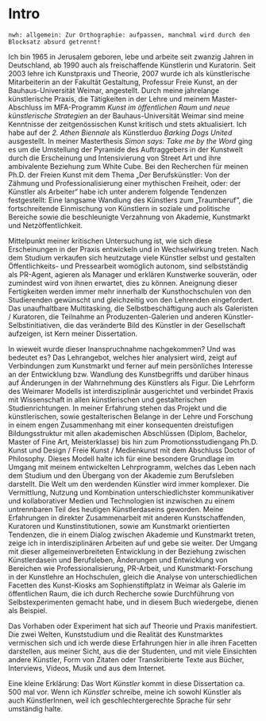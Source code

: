 # Intro

~~~~~~~~~~~~~~~~~~~~~~~~~~~~~~~~~~~~~~~~~~~~~~~~~~
nwh: allgemein: Zur Orthographie: aufpassen, manchmal wird durch den Blocksatz absurd getrennt!
~~~~~~~~~~~~~~~~~~~~~~~~~~~~~~~~~~~~~~~~~~~~~~~~~~

Ich bin 1965 in Jerusalem geboren, lebe und arbeite seit zwanzig Jahren in Deutschland, ab 1990 auch als freischaffende Künstlerin und Kuratorin. 
Seit 2003 lehre ich Kunstpraxis und Theorie, 2007 wurde ich als künstlerische Mitarbeiterin an der Fakultät Gestaltung, Professur Freie Kunst, 
an der Bauhaus-Universität Weimar, angestellt. Durch meine jahrelange künstlerische Praxis, die Tätigkeiten in der Lehre und meinem Master-Abschluss 
im MFA-Programm *Kunst im öffentlichen Raum und neue künstlerische Strategien* an der Bauhaus-Universität Weimar sind meine Kenntnisse der zeitgenössischen 
Kunst kritisch und stets aktualisiert. Ich habe auf der *2. Athen Biennale* als Künstlerduo *Barking Dogs United* ausgestellt. In meiner Masterthesis 
*Simon says: Take me by the Word* ging es um die Umstellung der Pyramide des Auftraggebers in der Kunstwelt durch die Erscheinung und Intensivierung 
von Street Art und ihre ambivalente Beziehung zum White Cube. Bei den Recherchen für meinen Ph.D. der Freien Kunst mit dem Thema „Der Berufskünstler: 
Von der Zähmung und Professionalisierung einer mythischen Freiheit, oder: der Künstler als Arbeiter“ habe ich unter anderem folgende Tendenzen festgestellt: 
Eine langsame Wandlung des Künstlers zum „Traumberuf”, die fortschreitende Einmischung von Künstlern in soziale und politische Bereiche sowie die beschleunigte 
Verzahnung von Akademie, Kunstmarkt und Netzöffentlichkeit. 

Mittelpunkt meiner kritischen Untersuchung ist, wie sich diese Erscheinungen in der Praxis entwickeln und in Wechselwirkung treten. Nach dem Studium verkaufen 
sich heutzutage viele Künstler selbst und gestalten Öffentlichkeits- und Pressearbeit womöglich autonom, sind selbstständig als PR-Agent, agieren als Manager 
und erklären Kunstwerke souverän, oder zumindest wird von ihnen erwartet, dies zu können. Aneignung dieser Fertigkeiten werden immer mehr innerhalb der Kunsthochschulen von 
den Studierenden gewünscht und gleichzeitig von den Lehrenden eingefordert. Das unaufhaltbare Multitasking, die Selbstbeschäftigung auch als Galeristen / Kuratoren, 
die Teilnahme an Produzenten-Galerien und anderen Künstler-Selbstinitiativen, die das veränderte Bild des Künstler in der Gesellschaft aufzeigen, ist Kern meiner Dissertation. 

In wieweit wurde dieser Inanspruchnahme nachgekommen? Und was bedeutet es? Das Lehrangebot, welches hier analysiert wird, 
zeigt auf Verbindungen zum Kunstmarkt und ferner auf mein persönliches Interesse an der Entwicklung bzw. Wandlung des Kunstbegriffs und darüber hinaus 
auf Änderungen in der Wahrnehmung des Künstlers als Figur. Die Lehrform des Weimarer Modells ist interdisziplinär ausgerichtet 
und verbindet Praxis mit Wissenschaft in allen künstlerischen und gestalterischen Studienrichtungen. In meiner Erfahrung 
stehen das Projekt und die künstlerischen, sowie gestalterischen Belange in der Lehre und Forschung in einem engen Zusammenhang mit 
einer konsequenten dreistufigen Bildungsstruktur mit allen akademischen Abschlüssen (Diplom, Bachelor, Master of Fine Art, Meisterklasse) bis hin zum 
Promotionsstudiengang Ph.D. Kunst und Design / Freie Kunst / Medienkunst mit dem Abschluss Doctor of Philosophy. Dieses Modell halte ich für 
eine besondere Grundlage im Umgang mit meinem entwickelten Lehrprogramm, welches das Leben nach dem Studium und den Übergang 
von der Akademie zum Berufsleben darstellt. Die Welt um den werdenden Künstler wird immer komplexer. Die Vermittlung, Nutzung und Kombination unterschiedlichster 
kommunikativer und kollaborativer Medien und Technologien ist inzwischen zu einem untrennbaren Teil des heutigen Künstlerdaseins geworden. Meine Erfahrungen 
in direkter Zusammenarbeit mit anderen Kunstschaffenden, Kuratoren und Kunstinstitutionen, sowie am Kunstmarkt orientierten Tendenzen, die in 
einem Dialog zwischen Akademie und Kunstmarkt treten, zeige ich in interdisziplinären Arbeiten auf und gebe sie weiter. Der Umgang mit dieser allgemeinverbreiteten 
Entwicklung in der Beziehung zwischen Künstlerdasein und Berufsleben, Änderungen und Entwicklung von Bereichen wie Professionalisierung, PR-Arbeit, und Kunstmarkt-Forschung 
in der Kunstlehre an Hochschulen, gleich die Analyse von unterschiedlichen Facetten des Kunst-Kiosks am Sophienstiftplatz in Weimar als Galerie im öffentlichen Raum, die ich durch 
Recherche sowie Durchführung von Selbstexperimenten gemacht habe, und in diesem Buch wiedergebe, dienen als Beispiel.  

Das Vorhaben oder Experiment hat sich auf Theorie und Praxis manifestiert. Die zwei Welten, Kunststudium und die Realität des Kunstmarktes vermischen 
sich und ich werde diese Erfahrungen hier in alle ihren Facetten darstellen, aus meiner Sicht, aus die der Studenten, und mit viele Einsichten andere Künstler, Form von Zitaten
oder Transkribierte Texte aus Bücher, Interviews, Videos, Musik und aus dem Internet. 

Eine kleine Erklärung: 
Das Wort *Künstler* kommt in diese Dissertation ca. 500 mal vor. Wenn ich *Künstler* schreibe, meine ich sowohl Künstler als auch KünstlerInnen, weil ich geschlechtergerechte Sprache für sehr umständig halte. 

